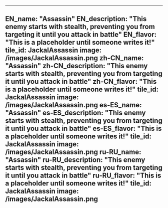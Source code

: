 ---

EN_name: "Assassin"
EN_description: "This enemy starts with stealth, preventing you from targeting it until you attack in battle"
EN_flavor: "This is a placeholder until someone writes it!"
tile_id: JackalAssassin
image: /images/JackalAssassin.png
zh-CN_name: "Assassin"
zh-CN_description: "This enemy starts with stealth, preventing you from targeting it until you attack in battle"
zh-CN_flavor: "This is a placeholder until someone writes it!"
tile_id: JackalAssassin
image: /images/JackalAssassin.png
es-ES_name: "Assassin"
es-ES_description: "This enemy starts with stealth, preventing you from targeting it until you attack in battle"
es-ES_flavor: "This is a placeholder until someone writes it!"
tile_id: JackalAssassin
image: /images/JackalAssassin.png
ru-RU_name: "Assassin"
ru-RU_description: "This enemy starts with stealth, preventing you from targeting it until you attack in battle"
ru-RU_flavor: "This is a placeholder until someone writes it!"
tile_id: JackalAssassin
image: /images/JackalAssassin.png
---